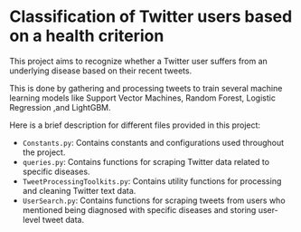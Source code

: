 # Classification of Twitter users based on a health criterion
This project aims to recognize whether a Twitter user suffers from an underlying disease based on their recent tweets.

This is done by gathering and processing tweets to train several machine learning models like Support Vector Machines, Random Forest, Logistic
Regression ,and LightGBM.

Here is a brief description for different files provided in this project:
- `Constants.py`: Contains constants and configurations used throughout the project.
- `queries.py`: Contains functions for scraping Twitter data related to specific diseases.
- `TweetProcessingToolkits.py`:  Contains utility functions for processing and cleaning Twitter text data.
- `UserSearch.py`: Contains functions for scraping tweets from users who mentioned being diagnosed with specific diseases and storing user-level tweet data.
